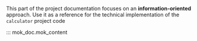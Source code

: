 This part of the project documentation focuses on
an **information-oriented** approach. Use it as a
reference for the technical implementation of the
`calculator` project code

::: mok_doc.mok_content